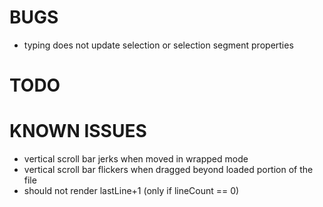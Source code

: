 # BUGS

- typing does not update selection or selection segment properties



# TODO




# KNOWN ISSUES

- vertical scroll bar jerks when moved in wrapped mode
- vertical scroll bar flickers when dragged beyond loaded portion of the file
- should not render lastLine+1 (only if lineCount == 0)
